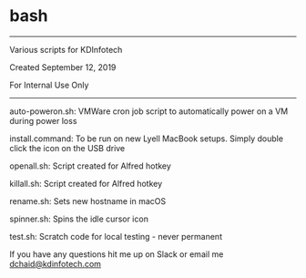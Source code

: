 # bash

--------------------------------

Various scripts for KDInfotech

Created September 12, 2019

For Internal Use Only

--------------------------------

auto-poweron.sh:    VMWare cron job script to automatically power on a VM during power loss

install.command:    To be run on new Lyell MacBook setups. Simply double click the icon on the USB drive

openall.sh:         Script created for Alfred hotkey

killall.sh:         Script created for Alfred hotkey

rename.sh:          Sets new hostname in macOS

spinner.sh:         Spins the idle cursor icon

test.sh:            Scratch code for local testing - never permanent 

If you have any questions hit me up on Slack or email me dchaid@kdinfotech.com




